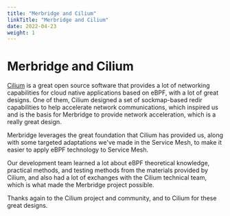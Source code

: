 ```yaml
---
title: "Merbridge and Cilium"
linkTitle: "Merbridge and Cilium"
date: 2022-04-23
weight: 1
---
```


# Merbridge and Cilium

[Cilium](https://cilium.io/) is a great open source software that provides a lot of networking capabilities for cloud native applications based on eBPF, with a lot of great designs. One of them, Cilium designed a set of sockmap-based redir capabilities to help accelerate network communications, which inspired us and is the basis for Merbridge to provide network acceleration, which is a really great design.

Merbridge leverages the great foundation that Cilium has provided us, along with some targeted adaptations we've made in the Service Mesh, to make it easier to apply eBPF technology to Service Mesh.

Our development team learned a lot about eBPF theoretical knowledge, practical methods, and testing methods from the materials provided by Cilium, and also had a lot of exchanges with the Cilium technical team, which is what made the Merbridge project possible.

Thanks again to the Cilium project and community, and to Cilium for these great designs.
